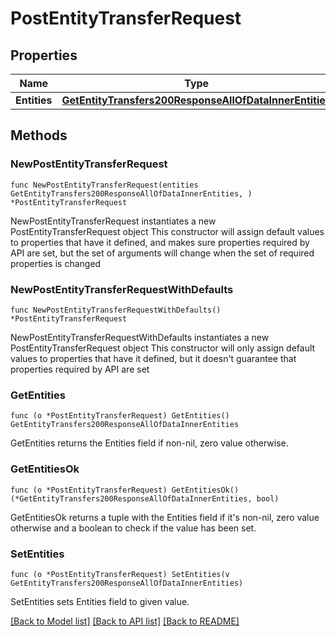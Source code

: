 # PostEntityTransferRequest

## Properties

Name | Type | Description | Notes
------------ | ------------- | ------------- | -------------
**Entities** | [**GetEntityTransfers200ResponseAllOfDataInnerEntities**](GetEntityTransfers200ResponseAllOfDataInnerEntities.md) |  | 

## Methods

### NewPostEntityTransferRequest

`func NewPostEntityTransferRequest(entities GetEntityTransfers200ResponseAllOfDataInnerEntities, ) *PostEntityTransferRequest`

NewPostEntityTransferRequest instantiates a new PostEntityTransferRequest object
This constructor will assign default values to properties that have it defined,
and makes sure properties required by API are set, but the set of arguments
will change when the set of required properties is changed

### NewPostEntityTransferRequestWithDefaults

`func NewPostEntityTransferRequestWithDefaults() *PostEntityTransferRequest`

NewPostEntityTransferRequestWithDefaults instantiates a new PostEntityTransferRequest object
This constructor will only assign default values to properties that have it defined,
but it doesn't guarantee that properties required by API are set

### GetEntities

`func (o *PostEntityTransferRequest) GetEntities() GetEntityTransfers200ResponseAllOfDataInnerEntities`

GetEntities returns the Entities field if non-nil, zero value otherwise.

### GetEntitiesOk

`func (o *PostEntityTransferRequest) GetEntitiesOk() (*GetEntityTransfers200ResponseAllOfDataInnerEntities, bool)`

GetEntitiesOk returns a tuple with the Entities field if it's non-nil, zero value otherwise
and a boolean to check if the value has been set.

### SetEntities

`func (o *PostEntityTransferRequest) SetEntities(v GetEntityTransfers200ResponseAllOfDataInnerEntities)`

SetEntities sets Entities field to given value.



[[Back to Model list]](../README.md#documentation-for-models) [[Back to API list]](../README.md#documentation-for-api-endpoints) [[Back to README]](../README.md)


